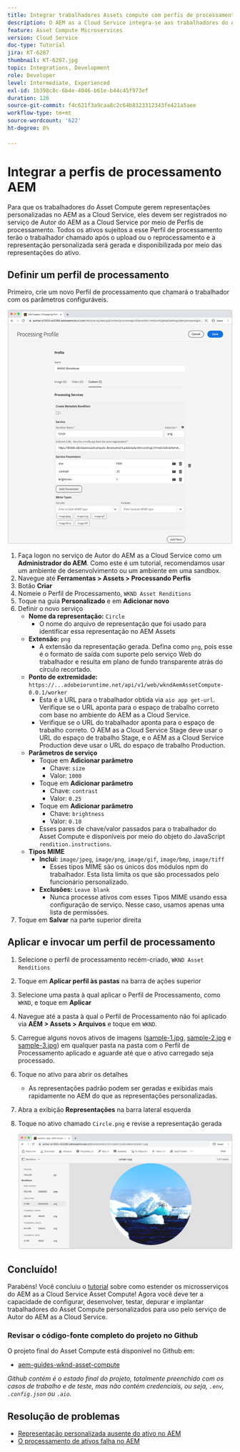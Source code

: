 ```yaml
---
title: Integrar trabalhadores Assets compute com perfis de processamento AEM
description: O AEM as a Cloud Service integra-se aos trabalhadores do Asset Compute implantados no Adobe I/O Runtime por meio de Perfis de processamento AEM Assets. Os Perfis de processamento são configurados no serviço Autor para processar ativos específicos usando trabalhadores personalizados e armazenar os arquivos gerados pelos trabalhadores como representações de ativos.
feature: Asset Compute Microservices
version: Cloud Service
doc-type: Tutorial
jira: KT-6287
thumbnail: KT-6287.jpg
topic: Integrations, Development
role: Developer
level: Intermediate, Experienced
exl-id: 1b398c8c-6b4e-4046-b61e-b44c45f973ef
duration: 126
source-git-commit: f4c621f3a9caa8c2c64b8323312343fe421a5aee
workflow-type: tm+mt
source-wordcount: '622'
ht-degree: 0%

---
```


# Integrar a perfis de processamento AEM

Para que os trabalhadores do Asset Compute gerem representações personalizadas no AEM as a Cloud Service, eles devem ser registrados no serviço de Autor do AEM as a Cloud Service por meio de Perfis de processamento. Todos os ativos sujeitos a esse Perfil de processamento terão o trabalhador chamado após o upload ou o reprocessamento e a representação personalizada será gerada e disponibilizada por meio das representações do ativo.

## Definir um perfil de processamento

Primeiro, crie um novo Perfil de processamento que chamará o trabalhador com os parâmetros configuráveis.

![Processando perfil](./assets/processing-profiles/new-processing-profile.png)

1. Faça logon no serviço de Autor do AEM as a Cloud Service como um __Administrador do AEM__. Como este é um tutorial, recomendamos usar um ambiente de desenvolvimento ou um ambiente em uma sandbox.
1. Navegue até __Ferramentas > Assets > Processando Perfis__
1. Botão __Criar__
1. Nomeie o Perfil de Processamento, `WKND Asset Renditions`
1. Toque na guia __Personalizado__ e em __Adicionar novo__
1. Definir o novo serviço
   + __Nome da representação:__ `Circle`
      + O nome do arquivo de representação que foi usado para identificar essa representação no AEM Assets
   + __Extensão:__ `png`
      + A extensão da representação gerada. Defina como `png`, pois esse é o formato de saída com suporte pelo serviço Web do trabalhador e resulta em plano de fundo transparente atrás do círculo recortado.
   + __Ponto de extremidade:__ `https://...adobeioruntime.net/api/v1/web/wkndAemAssetCompute-0.0.1/worker`
      + Esta é a URL para o trabalhador obtida via `aio app get-url`. Verifique se o URL aponta para o espaço de trabalho correto com base no ambiente do AEM as a Cloud Service.
      + Verifique se o URL do trabalhador aponta para o espaço de trabalho correto. O AEM as a Cloud Service Stage deve usar o URL do espaço de trabalho Stage, e o AEM as a Cloud Service Production deve usar o URL do espaço de trabalho Production.
   + __Parâmetros de serviço__
      + Toque em __Adicionar parâmetro__
         + Chave: `size`
         + Valor: `1000`
      + Toque em __Adicionar parâmetro__
         + Chave: `contrast`
         + Valor: `0.25`
      + Toque em __Adicionar parâmetro__
         + Chave: `brightness`
         + Valor: `0.10`
      + Esses pares de chave/valor passados para o trabalhador do Asset Compute e disponíveis por meio do objeto do JavaScript `rendition.instructions`.
   + __Tipos MIME__
      + __Inclui:__ `image/jpeg`, `image/png`, `image/gif`, `image/bmp`, `image/tiff`
         + Esses tipos MIME são os únicos dos módulos npm do trabalhador. Esta lista limita os que são processados pelo funcionário personalizado.
      + __Exclusões:__ `Leave blank`
         + Nunca processe ativos com esses Tipos MIME usando essa configuração de serviço. Nesse caso, usamos apenas uma lista de permissões.
1. Toque em __Salvar__ na parte superior direita

## Aplicar e invocar um perfil de processamento

1. Selecione o perfil de processamento recém-criado, `WKND Asset Renditions`
1. Toque em __Aplicar perfil às pastas__ na barra de ações superior
1. Selecione uma pasta à qual aplicar o Perfil de Processamento, como `WKND`, e toque em __Aplicar__
1. Navegue até a pasta à qual o Perfil de Processamento não foi aplicado via __AEM > Assets > Arquivos__ e toque em `WKND`.
1. Carregue alguns novos ativos de imagens ([sample-1.jpg](../assets/samples/sample-1.jpg), [sample-2.jpg](../assets/samples/sample-2.jpg) e [sample-3.jpg](../assets/samples/sample-3.jpg)) em qualquer pasta na pasta com o Perfil de Processamento aplicado e aguarde até que o ativo carregado seja processado.
1. Toque no ativo para abrir os detalhes
   + As representações padrão podem ser geradas e exibidas mais rapidamente no AEM do que as representações personalizadas.
1. Abra a exibição __Representações__ na barra lateral esquerda
1. Toque no ativo chamado `Circle.png` e revise a representação gerada

   ![Representação gerada](./assets/processing-profiles/rendition.png)

## Concluído!

Parabéns! Você concluiu o [tutorial](../overview.md) sobre como estender os microsserviços do AEM as a Cloud Service Asset Compute! Agora você deve ter a capacidade de configurar, desenvolver, testar, depurar e implantar trabalhadores do Asset Compute personalizados para uso pelo serviço de Autor do AEM as a Cloud Service.

### Revisar o código-fonte completo do projeto no Github

O projeto final do Asset Compute está disponível no Github em:

+ [aem-guides-wknd-asset-compute](https://github.com/adobe/aem-guides-wknd-asset-compute)

_Github contém é o estado final do projeto, totalmente preenchido com os casos de trabalho e de teste, mas não contém credenciais, ou seja, `.env`, `.config.json` ou `.aio`._

## Resolução de problemas

+ [Representação personalizada ausente do ativo no AEM](../troubleshooting.md#custom-rendition-missing-from-asset)
+ [O processamento de ativos falha no AEM](../troubleshooting.md#asset-processing-fails)
